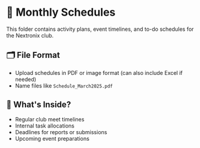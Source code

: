 # 📅 Monthly Schedules

This folder contains activity plans, event timelines, and to-do schedules for the Nextronix club.

## 🗂️ File Format
- Upload schedules in PDF or image format (can also include Excel if needed)
- Name files like `Schedule_March2025.pdf`

## 📌 What's Inside?
- Regular club meet timelines
- Internal task allocations
- Deadlines for reports or submissions
- Upcoming event preparations
 
